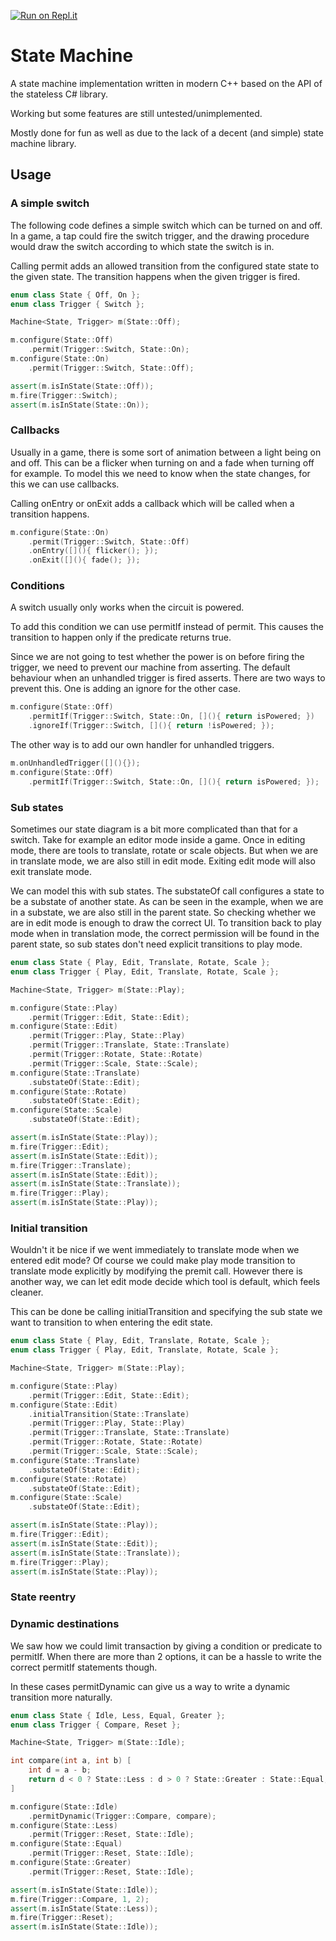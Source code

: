 [![Run on Repl.it](https://repl.it/badge/github/mflerackers/StateMachineCpp)](https://repl.it/github/mflerackers/StateMachineCpp)

# State Machine

A state machine implementation written in modern C++ based on the API of the stateless C# library.

Working but some features are still untested/unimplemented.

Mostly done for fun as well as due to the lack of a decent (and simple) state machine library.

## Usage

### A simple switch

The following code defines a simple switch which can be turned on and off. In a game, a tap could fire the switch trigger, and the drawing procedure would draw the switch according to which state the switch is in.

Calling permit adds an allowed transition from the configured state state to the given state. The transition happens when the given trigger is fired.

```cpp
enum class State { Off, On };
enum class Trigger { Switch };

Machine<State, Trigger> m(State::Off);

m.configure(State::Off)
    .permit(Trigger::Switch, State::On);
m.configure(State::On)
    .permit(Trigger::Switch, State::Off);

assert(m.isInState(State::Off));
m.fire(Trigger::Switch);
assert(m.isInState(State::On));
```

### Callbacks

Usually in a game, there is some sort of animation between a light being on and off. This can be a flicker when turning on and a fade when turning off for example. To model this we need to know when the state changes, for this we can use callbacks. 

Calling onEntry or onExit adds a callback which will be called when a transition happens.

```cpp
m.configure(State::On)
    .permit(Trigger::Switch, State::Off)
    .onEntry([](){ flicker(); });
    .onExit([](){ fade(); });
```

### Conditions

A switch usually only works when the circuit is powered.

To add this condition we can use permitIf instead of permit. This causes the transition to happen only if the predicate returns true.

Since we are not going to test whether the power is on before firing the trigger, we need to prevent our machine from asserting. The default behaviour when an unhandled trigger is fired asserts. There are two ways to prevent this. One is adding an ignore for the other case.

```cpp
m.configure(State::Off)
    .permitIf(Trigger::Switch, State::On, [](){ return isPowered; })
    .ignoreIf(Trigger::Switch, [](){ return !isPowered; });
```

The other way is to add our own handler for unhandled triggers.

```cpp
m.onUnhandledTrigger([](){});
m.configure(State::Off)
    .permitIf(Trigger::Switch, State::On, [](){ return isPowered; });
```

### Sub states

Sometimes our state diagram is a bit more complicated than that for a switch. Take for example an editor mode inside a game. Once in editing mode, there are tools to translate, rotate or scale objects. But when we are in translate mode, we are also still in edit mode. Exiting edit mode will also exit translate mode.

We can model this with sub states. The substateOf call configures a state to be a substate of another state. As can be seen in the example, when we are in a substate, we are also still in the parent state. So checking whether we are in edit mode is enough to draw the correct UI. To transition back to play mode when in translation mode, the correct permission will be found in the parent state, so sub states don't need explicit transitions to play mode. 

```cpp
enum class State { Play, Edit, Translate, Rotate, Scale };
enum class Trigger { Play, Edit, Translate, Rotate, Scale };

Machine<State, Trigger> m(State::Play);

m.configure(State::Play)
    .permit(Trigger::Edit, State::Edit);
m.configure(State::Edit)
    .permit(Trigger::Play, State::Play)
    .permit(Trigger::Translate, State::Translate)
    .permit(Trigger::Rotate, State::Rotate)
    .permit(Trigger::Scale, State::Scale);
m.configure(State::Translate)
    .substateOf(State::Edit);
m.configure(State::Rotate)
    .substateOf(State::Edit);
m.configure(State::Scale)
    .substateOf(State::Edit);

assert(m.isInState(State::Play));
m.fire(Trigger::Edit);
assert(m.isInState(State::Edit));
m.fire(Trigger::Translate);
assert(m.isInState(State::Edit));
assert(m.isInState(State::Translate));
m.fire(Trigger::Play);
assert(m.isInState(State::Play));
```

### Initial transition

Wouldn't it be nice if we went immediately to translate mode when we entered edit mode? Of course we could make play mode transition to translate mode explicitly by modifying the premit call. However there is another way, we can let edit mode decide which tool is default, which feels cleaner.

This can be done be calling initialTransition and specifying the sub state we want to transition to when entering the edit state.

```cpp
enum class State { Play, Edit, Translate, Rotate, Scale };
enum class Trigger { Play, Edit, Translate, Rotate, Scale };

Machine<State, Trigger> m(State::Play);

m.configure(State::Play)
    .permit(Trigger::Edit, State::Edit);
m.configure(State::Edit)
    .initialTransition(State::Translate)
    .permit(Trigger::Play, State::Play)
    .permit(Trigger::Translate, State::Translate)
    .permit(Trigger::Rotate, State::Rotate)
    .permit(Trigger::Scale, State::Scale);
m.configure(State::Translate)
    .substateOf(State::Edit);
m.configure(State::Rotate)
    .substateOf(State::Edit);
m.configure(State::Scale)
    .substateOf(State::Edit);

assert(m.isInState(State::Play));
m.fire(Trigger::Edit);
assert(m.isInState(State::Edit));
assert(m.isInState(State::Translate));
m.fire(Trigger::Play);
assert(m.isInState(State::Play));
```

### State reentry

### Dynamic destinations

We saw how we could limit transaction by giving a condition or predicate to permitIf. When there are more than 2 options, it can be a hassle to write the correct permitIf statements though.

In these cases permitDynamic can give us a way to write a dynamic transition more naturally.

```cpp
enum class State { Idle, Less, Equal, Greater };
enum class Trigger { Compare, Reset };

Machine<State, Trigger> m(State::Idle);

int compare(int a, int b) [
    int d = a - b;
    return d < 0 ? State::Less : d > 0 ? State::Greater : State::Equal;
]

m.configure(State::Idle)
    .permitDynamic(Trigger::Compare, compare);
m.configure(State::Less)
    .permit(Trigger::Reset, State::Idle);
m.configure(State::Equal)
    .permit(Trigger::Reset, State::Idle);
m.configure(State::Greater)
    .permit(Trigger::Reset, State::Idle);

assert(m.isInState(State::Idle));
m.fire(Trigger::Compare, 1, 2);
assert(m.isInState(State::Less));
m.fire(Trigger::Reset);
assert(m.isInState(State::Idle));
```